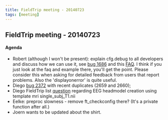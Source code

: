 ```yaml
---
title: FieldTrip meeting - 20140723
tags: [meeting]
---
```


## FieldTrip meeting - 20140723

#### Agenda

- Robert (although I won't be present): explain cfg.debug to all developers and discuss how we can use it, see [bug 1686](http://bugzilla.fieldtriptoolbox.org/show_bug.cgi?id=1686) and this [FAQ](/faq/how_can_i_debug_my_analysis_script_if_a_fieldtrip_function_gives_an_error). I think if you just look at the faq and example there, you'll get the point. Please consider this when asking for detailed feedback from users that report problems. Also the 'displayonerror' is quite useful.
- Diego [bug 2372](http://bugzilla.fieldtriptoolbox.org/show_bug.cgi?id=2372) with recent duplicates (2659 and 2660);
- Diego FieldTrip list [question](http://mailman.science.ru.nl/pipermail/fieldtrip/2014-July/008241.html) regarding EEG headmodel creation using template mri single_subj_T1.nii
- Eelke: preproc slowness - remove ft_checkconfig there? (It's a private function after all.)
- Joern wants to be updated about the shirt.
